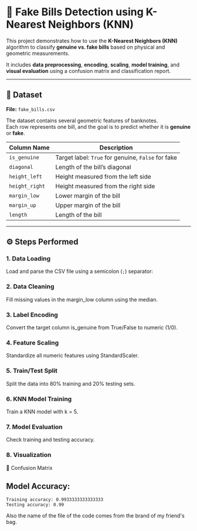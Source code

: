 # 🧠 Fake Bills Detection using K-Nearest Neighbors (KNN)

This project demonstrates how to use the **K-Nearest Neighbors (KNN)** algorithm to classify **genuine vs. fake bills** based on physical and geometric measurements.

It includes **data preprocessing**, **encoding**, **scaling**, **model training**, and **visual evaluation** using a confusion matrix and classification report.

---

## 📁 Dataset

**File:** `fake_bills.csv`

The dataset contains several geometric features of banknotes.  
Each row represents one bill, and the goal is to predict whether it is **genuine** or **fake**.

| Column Name   | Description |
|----------------|-------------|
| `is_genuine`   | Target label: `True` for genuine, `False` for fake |
| `diagonal`     | Length of the bill’s diagonal |
| `height_left`  | Height measured from the left side |
| `height_right` | Height measured from the right side |
| `margin_low`   | Lower margin of the bill |
| `margin_up`    | Upper margin of the bill |
| `length`       | Length of the bill |

---

## ⚙️ Steps Performed

### 1. **Data Loading**
Load and parse the CSV file using a semicolon (`;`) separator:

### 2. Data Cleaning

Fill missing values in the margin_low column using the median.

### 3. Label Encoding

Convert the target column is_genuine from True/False to numeric (1/0).

### 4. Feature Scaling

Standardize all numeric features using StandardScaler.

### 5. Train/Test Split

Split the data into 80% training and 20% testing sets.

### 6. KNN Model Training

Train a KNN model with k = 5.

### 7. Model Evaluation

Check training and testing accuracy.

### 8. Visualization
🔹 Confusion Matrix


## Model Accuracy:
```
Training accuracy: 0.9933333333333333
Testing accuracy: 0.99

```

Also the name of the file of the code comes from the brand of my friend's bag.

